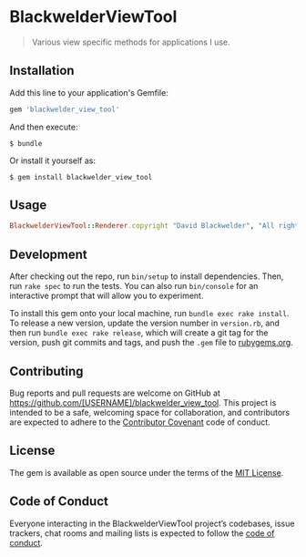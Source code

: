 # BlackwelderViewTool

> Various view specific methods for applications I use.

## Installation

Add this line to your application's Gemfile:

```ruby
gem 'blackwelder_view_tool'
```

And then execute:

    $ bundle

Or install it yourself as:

    $ gem install blackwelder_view_tool

## Usage

```ruby
BlackwelderViewTool::Renderer.copyright "David Blackwelder", "All rights reserved"
```

## Development

After checking out the repo, run `bin/setup` to install dependencies. Then, run `rake spec` to run the tests. You can also run `bin/console` for an interactive prompt that will allow you to experiment.

To install this gem onto your local machine, run `bundle exec rake install`. To release a new version, update the version number in `version.rb`, and then run `bundle exec rake release`, which will create a git tag for the version, push git commits and tags, and push the `.gem` file to [rubygems.org](https://rubygems.org).

## Contributing

Bug reports and pull requests are welcome on GitHub at https://github.com/[USERNAME]/blackwelder_view_tool. This project is intended to be a safe, welcoming space for collaboration, and contributors are expected to adhere to the [Contributor Covenant](http://contributor-covenant.org) code of conduct.

## License

The gem is available as open source under the terms of the [MIT License](https://opensource.org/licenses/MIT).

## Code of Conduct

Everyone interacting in the BlackwelderViewTool project’s codebases, issue trackers, chat rooms and mailing lists is expected to follow the [code of conduct](https://github.com/[USERNAME]/blackwelder_view_tool/blob/master/CODE_OF_CONDUCT.md).

